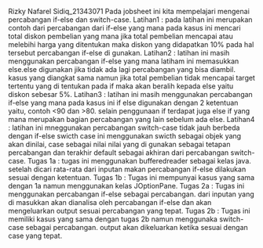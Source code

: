 Rizky Nafarel Sidiq_21343071 Pada jobsheet ini kita mempelajari mengenai percabangan if-else dan switch-case.
Latihan1 : pada latihan ini merupakan contoh dari percabangan dari if-else yang mana pada kasus ini mencari total diskon pembelian yang mana jika total pembelian mencapai atau melebihi harga yang ditentukan maka diskon yang didapatkan 10% pada hal tersebut percabangan if-else di gunakan.
Latihan2 : latihan ini masih menggunakan percabangan if-else yang mana latiham ini memasukkan else.else digunakan jika tidak ada lagi percabangan yang bisa diambil. kasus yang diangkat sama namun jika total pembelian tidak mencapai target tertentu yang di tentukan pada if maka akan beralih kepada else yaitu diskon sebesar 5%.
Latihan3 : latihan ini masih menggunakan percabangan if-else yang mana pada kasus ini if else digunakan dengan 2 ketentuan yaitu, contoh <90 dan >80. selain penggunaan if terdapat juga else if yang mana merupakan bagian percabangan yang lain sebelum ada else.
Latihan4 : latihan ini mneggunakan percabangan switch-case tidak jauh berbeda dengan if-else swicth case ini menggunakan swicth sebagai objek yang akan dinilai, case sebagai nilai nilai yang di gunakan sebagai tetapan percabangan dan terakhir default sebagai akhiran dari percabangan switch-case.
Tugas 1a : tugas ini menggunakan bufferedreader sebagai kelas java. setelah dicari rata-rata dari inputan makan percabangan if-else dilakukan sesuai dengan ketentuan.
Tugas 1b : Tugas ini mempunyai kasus yang sama dengan 1a namun menggunakan kelas JOptionPane.
Tugas 2a : Tugas ini menggunakan percabangan if-else sebagai percabangan. dari inputan yang di masukkan akan dianalisa oleh percabangan if-else dan akan mengeluarkan output sesuai percabangan yang tepat.
Tugas 2b : Tugas ini memiliki kasus yang sama dengan tugas 2b namun menggunaka switch-case sebagai percabangan. output akan dikeluarkan ketika sesuai dengan case yang tepat.
